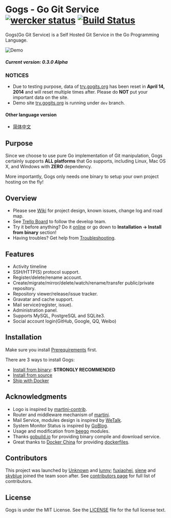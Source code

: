 Gogs - Go Git Service [![wercker status](https://app.wercker.com/status/ad0bdb0bc450ac6f09bc56b9640a50aa/s/ "wercker status")](https://app.wercker.com/project/bykey/ad0bdb0bc450ac6f09bc56b9640a50aa) [![Build Status](https://drone.io/github.com/gogits/gogs/status.png)](https://drone.io/github.com/gogits/gogs/latest)
=====================

Gogs(Go Git Service) is a Self Hosted Git Service in the Go Programming Language.

![Demo](http://gowalker.org/public/gogs_demo.gif)

##### Current version: 0.3.0 Alpha

### NOTICES

- Due to testing purpose, data of [try.gogits.org](http://try.gogits.org) has been reset in **April 14, 2014** and will reset multiple times after. Please do **NOT** put your important data on the site.
- Demo site [try.gogits.org](http://try.gogits.org) is running under `dev` branch.

#### Other language version

- [简体中文](README_ZH.md)

## Purpose

Since we choose to use pure Go implementation of Git manipulation, Gogs certainly supports **ALL platforms**  that Go supports, including Linux, Mac OS X, and Windows with **ZERO** dependency. 

More importantly, Gogs only needs one binary to setup your own project hosting on the fly!

## Overview

- Please see [Wiki](https://github.com/gogits/gogs/wiki) for project design, known issues, change log and road map.
- See [Trello Board](https://trello.com/b/uxAoeLUl/gogs-go-git-service) to follow the develop team.
- Try it before anything? Do it [online](http://try.gogits.org/Unknown/gogs) or go down to **Installation -> Install from binary** section!
- Having troubles? Get help from [Troubleshooting](https://github.com/gogits/gogs/wiki/Troubleshooting).

## Features

- Activity timeline
- SSH/HTTP(S) protocol support.
- Register/delete/rename account.
- Create/migrate/mirror/delete/watch/rename/transfer public/private repository.
- Repository viewer/release/issue tracker.
- Gravatar and cache support.
- Mail service(register, issue).
- Administration panel.
- Supports MySQL, PostgreSQL and SQLite3.
- Social account login(GitHub, Google, QQ, Weibo)

## Installation

Make sure you install [Prerequirements](https://github.com/gogits/gogs/wiki/Prerequirements) first.

There are 3 ways to install Gogs:

- [Install from binary](https://github.com/gogits/gogs/wiki/Install-from-binary): **STRONGLY RECOMMENDED**
- [Install from source](https://github.com/gogits/gogs/wiki/Install-from-source)
- [Ship with Docker](https://github.com/gogits/gogs/tree/master/dockerfiles)

## Acknowledgments

- Logo is inspired by [martini-contrib](https://github.com/martini-contrib).
- Router and middleware mechanism of [martini](http://martini.codegangsta.io/).
- Mail Service, modules design is inspired by [WeTalk](https://github.com/beego/wetalk).
- System Monitor Status is inspired by [GoBlog](https://github.com/fuxiaohei/goblog).
- Usage and modification from [beego](http://beego.me) modules.
- Thanks [gobuild.io](http://gobuild.io) for providing binary compile and download service.
- Great thanks to [Docker China](http://www.dockboard.org/) for providing [dockerfiles](https://github.com/gogits/gogs/tree/master/dockerfiles).

## Contributors

This project was launched by [Unknown](https://github.com/Unknwon) and [lunny](https://github.com/lunny); [fuxiaohei](https://github.com/fuxiaohei), [slene](https://github.com/slene) and [skyblue](https://github.com/shxsun) joined the team soon after. See [contributors page](https://github.com/gogits/gogs/graphs/contributors) for full list of contributors.

## License

Gogs is under the MIT License. See the [LICENSE](https://github.com/gogits/gogs/blob/master/LICENSE) file for the full license text.

